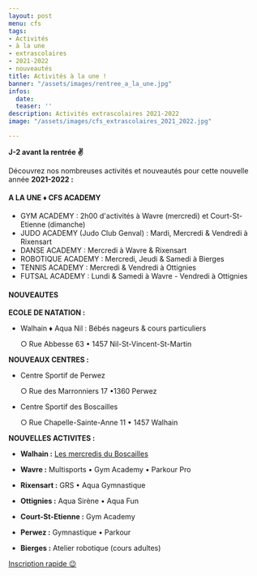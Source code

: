 ```yaml
---
layout: post
menu: cfs
tags:
- Activités
- à la une
- extrascolaires
- 2021-2022
- nouveautés
title: Activités à la une !
banner: "/assets/images/rentree_a_la_une.jpg"
infos:
  date: 
  teaser: ''
description: Activités extrascolaires 2021-2022
image: "/assets/images/cfs_extrascolaires_2021_2022.jpg"

---
```

**J-2 avant la rentrée ✌**

Découvrez nos nombreuses activités et nouveautés pour cette nouvelle année **2021-2022 :**

#### A LA UNE ♦ CFS ACADEMY

* GYM ACADEMY : 2h00 d'activités à Wavre (mercredi) et Court-St-Etienne (dimanche)
* JUDO ACADEMY (Judo Club Genval) : Mardi, Mercredi & Vendredi à Rixensart
* DANSE ACADEMY : Mercredi à Wavre & Rixensart
* ROBOTIQUE ACADEMY : Mercredi, Jeudi & Samedi à Bierges
* TENNIS ACADEMY : Mercredi & Vendredi à Ottignies
* FUTSAL ACADEMY : Lundi & Samedi à Wavre - Vendredi à Ottignies

#### NOUVEAUTES

**ECOLE DE NATATION :**

* Walhain ♦ Aqua Nil : Bébés nageurs & cours particuliers

  ○ Rue Abbesse 63 • 1457 Nil-St-Vincent-St-Martin

**NOUVEAUX CENTRES :**

* Centre Sportif de Perwez

  ○ Rue des Marronniers 17 •1360 Perwez
* Centre Sportif des Boscailles

  ○ Rue Chapelle-Sainte-Anne 11 • 1457 Walhain

**NOUVELLES ACTIVITES :**

* **Walhain :** [Les mercredis du Boscailles](https://cfsport.sharepoint.com/:b:/s/external-documents/ER-Bv29eZL5MqufHSRjyecUBBg2Juf4SuEXDdtkxY_8EqA?e=UO9n52 "Mercredis du Boscailles")


* **Wavre :** Multisports • Gym Academy • Parkour Pro


* **Rixensart :** GRS • Aqua Gymnastique


* **Ottignies :** Aqua Sirène • Aqua Fun


* **Court-St-Etienne :** Gym Academy


* **Perwez :** Gymnastique • Parkour


* **Bierges :** Atelier robotique (cours adultes)

[Inscription rapide 😉](https://www12.iclub.be/myiclub3_CFS_register.asp?ClubID=559&LG=FR&Categorie=6 "Inscription")